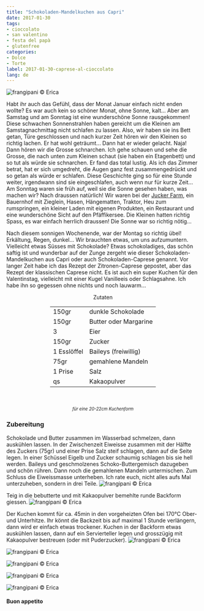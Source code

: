 ```yaml
---
title: "Schokoladen-Mandelkuchen aus Capri"
date: 2017-01-30
tags:
- cioccolato
- san valentino
- festa del papà
- glutenfree
categories:
- Dolce
- Torte
label: 2017-01-30-caprese-al-cioccolato
lang: de
---
```

![](../2017-01-30-caprese-al-cioccolato/header.jpg "frangipani © Erica")

Habt ihr auch das Gefühl, dass der Monat Januar einfach nicht enden wollte? Es war auch kein so schöner Monat, ohne Sonne, kalt... Aber am Samstag und am Sonntag ist eine wunderschöne Sonne rausgekommen! Diese schwachen Sonnenstrahlen haben gereicht um die Kleinen am Samstagnachmittag nicht schlafen zu lassen. Also, wir haben sie ins Bett getan, Türe geschlossen und nach kurzer Zeit hören wir den Kleinen so richtig lachen. Er hat wohl geträumt... Dann hat er wieder gelacht. Naja! Dann hören wir die Grosse schnarchen. Ich gehe schauen und sehe die Grosse, die nach unten zum Kleinen schaut (sie haben ein Etagenbett) und so tut als würde sie schnarchen. Er fand das total lustig. Als ich das Zimmer betrat, hat er sich umgedreht, die Augen ganz fest zusammengedrückt und so getan als würde er schlafen. Diese Geschichte ging so für eine Stunde weiter, irgendwann sind sie eingeschlafen, auch wenn nur für kurze Zeit... Am Sonntag waren sie früh auf, weil sie die Sonne gesehen haben, was machen wir? Nach draussen natürlich! Wir waren bei der <a href="http://www.juckerfarm.ch" target="_blank">Jucker Farm</a>, ein Bauernhof mit Zieglein, Hasen, Hängematten, Traktor, Heu zum rumspringen, ein kleiner Laden mit eigenen Produkten, ein Restaurant und eine wunderschöne Sicht auf den Pfäffikersee. Die Kleinen hatten richtig Spass, es war einfach herrlich draussen! Die Sonne war so richtig nötig...

Nach diesem sonnigen Wochenende, war der Montag so richtig übel! Erkältung, Regen, dunkel... Wir brauchten etwas, um uns aufzumuntern. Vielleicht etwas Süsses mit Schokolade? Etwas schokoladiges, das schön saftig ist und wunderbar auf der Zunge zergeht wie dieser Schokoladen-Mandelkuchen aus Capri oder auch Schokoladen-Caprese genannt. Vor langer Zeit habe ich das Rezept der Zitronen-Caprese gepostet, aber das Rezept der klassischen Caprese nicht. Es ist auch ein super Kuchen für den Valentinstag, vielleicht mit einer Kugel Vanilleeis oder Schlagsahne. Ich habe ihn so gegessen ohne nichts und noch lauwarm...

<div id="wrapper" style="text-align: center">
  <div id="yourdiv" style="display: inline-block;">
    <div class="ingredients">
      <div class="ingredients-title">Zutaten</div>
      <table>
        <tbody>
          <tr>
            <td>150gr</td>
            <td>dunkle Schokolade</td>
          </tr>
          <tr>
            <td>150gr</td>
            <td>Butter oder Margarine</td>
          </tr>
          <tr>
            <td>3</td>
            <td>Eier</td>        
          </tr>
          <tr>
            <td>150gr</td>
            <td>Zucker</td>
          </tr>
          <tr>
            <td>1 Esslöffel</td>
            <td>Baileys (freiwillig)</td>
          </tr>
          <tr>
            <td>75gr</td>
            <td>gemahlene Mandeln</td>
          </tr>
          <tr>
            <td>1 Prise</td>
            <td>Salz</td>
          </tr>
          <tr>
            <td>qs</td>
            <td>Kakaopulver</td>
          </tr>
        </tbody>
      </table>
      <br></br>
      <i class="pull-right" style="font-size: 80%;">für eine 20-22cm Kuchenform</i>
    </div>
  </div>
</div>


<h3>
  <font color="grey">
    <i class="fa-solid fa-gears"></i>
  </font> Zubereitung
</h3>

Schokolade und Butter zusammen im Wasserbad schmelzen, dann auskühlen lassen. In der Zwischenzeit Eiweisse zusammen mit der Hälfte des Zuckers (75gr) und einer Prise Salz steif schlagen, dann auf die Seite legen. In einer Schüssel Eigelb und Zucker schaumig schlagen bis sie hell werden. Baileys und geschmolzenes Schoko-Buttergemisch dazugeben und schön rühren. Dann noch die gemahlenen Mandeln untermischen. Zum Schluss die Eiweissmasse unterheben. Ich rate euch, nicht alles aufs Mal unterzuheben, sondern in drei Teile.
![](../2017-01-30-caprese-al-cioccolato/impasto.jpg "frangipani © Erica")

Teig in die bebutterte und mit Kakaopulver bemehlte runde Backform giessen.
![](../2017-01-30-caprese-al-cioccolato/teglia.jpg "frangipani © Erica")

Der Kuchen kommt für ca. 45min in den vorgeheizten Ofen bei 170°C Ober- und Unterhitze. Ihr könnt die Backzeit bis auf maximal 1 Stunde verlängern, dann wird er einfach etwas trockener. Kuchen in der Backform etwas auskühlen lassen, dann auf ein Servierteller legen und grosszügig mit Kakaopulver bestreuen (oder mit Puderzucker).
![](../2017-01-30-caprese-al-cioccolato/risultato1.jpg "frangipani © Erica")

![](../2017-01-30-caprese-al-cioccolato/risultato2.jpg "frangipani © Erica")

![](../2017-01-30-caprese-al-cioccolato/risultato3.jpg "frangipani © Erica")

![](../2017-01-30-caprese-al-cioccolato/risultato4.jpg "frangipani © Erica")

![](../2017-01-30-caprese-al-cioccolato/risultato5.jpg "frangipani © Erica")

<h4>Buon appetito
  <font color="red">
    <i class="fa-regular fa-face-smile"></i>
  </font>
</h4>
